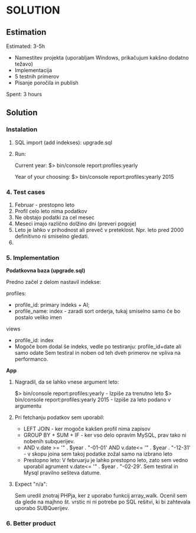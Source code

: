 SOLUTION
========

Estimation
----------
Estimated: 3-5h
  - Namestitev projekta (uporabljam Windows, prikačujum kakšno dodatno težavo)
  - Implementacija  
  - 5 testnih primerov
  - Pisanje poročila in publish
  
Spent: 3 hours


Solution
--------

### Instalation
1. SQL import (add indekses): upgrade.sql

2. Run: 

    Current year: $> bin/console report:profiles:yearly

    Year of your choosing: $> bin/console report:profiles:yearly 2015

### 4. Test cases
 
 1. Februar - prestopno leto
 2. Profil celo leto nima podatkov
 3. Ne obstajo podatki za cel mesec
 4. Meseci imajo različno dolžino dni (preveri pogoje)
 5. Leto je lahko v prihodnost ali preveč v preteklost. Npr. leto pred 2000 definitivno ni smiselno gledati. 
 6. 
 
 
### 5. Implementation
**Podatkovna baza (upgrade.sql)**

Predno začel z delom nastavil indekse:

  profiles: 
   - profile_id: primary indeks + AI;
   - profile_name: index - zaradi sort orderja, tukaj smiselno samo če bo postalo veliko imen
   
  views
   - profile_id: index
   - Mogoče bom dodal še indeks, vedle po testiranju:  profile_id+date ali samo odate
      Sem testiral in noben od teh dveh primerov ne vpliva na performanco. 
 
**App**
  
1. Nagradil, da se lahko vnese argument leto:
    
    $> bin/console report:profiles:yearly - Izpiše za trenutno leto
    $> bin/console report:profiles:yearly 2015 - Izpiše za leto podano v argumentu


2. Pri fetchanju podatkov sem uporabil:
      - LEFT JOIN - ker mogoče kakšen profil nima zapisov
      - GROUP BY + SUM + IF - ker vso delo opravim MySQL, prav tako ni nobenih subquerijev. 
      - AND v.date >= '" . $year . "-01-01' AND v.date<= '" . $year . "-12-31' - v skopu joina sem takoj podatke zožal samo na izbrano leto
      - Prestopno leto: V februarju je lahko prestopno leto, zato sem vedno uporabil agrument v.date<= '" . $year . "-02-29'. Sem testiral in Mysql pravilno sešteva datume.
      
3. Expect "n/a": 

    Sem uredil znotraj PHPja, ker z uporabo funkcij array_walk. Ocenil sem da glede na majhno št. vrstic ni ni potrebe po SQL rešitvi, ki bi zahtevala uporabo SUBQuerijev. 
 

### 6. Better product
